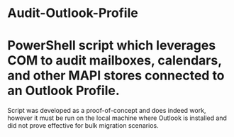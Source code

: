# Audit-Outlook-Profile
# PowerShell script which leverages COM to audit mailboxes, calendars, and other MAPI stores connected to an Outlook Profile.

Script was developed as a proof-of-concept and does indeed work, however it must be run on the local machine where Outlook is installed and did not prove effective for bulk migration scenarios.
